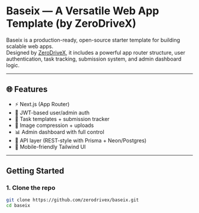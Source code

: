 # Baseix — A Versatile Web App Template (by ZeroDriveX)

Baseix is a production-ready, open-source starter template for building scalable web apps.  
Designed by [ZeroDriveX](https://zerodrivex.com), it includes a powerful app router structure, user authentication, task tracking, submission system, and admin dashboard logic.

---

## 🌐 Features

- ⚡ Next.js (App Router)
- 🔐 JWT-based user/admin auth
- 🎯 Task templates + submission tracker
- 📸 Image compression + uploads
- 📊 Admin dashboard with full control
- 📁 API layer (REST-style with Prisma + Neon/Postgres)
- 📱 Mobile-friendly Tailwind UI

---

##    Getting Started

### 1. Clone the repo

```bash
git clone https://github.com/zerodrivex/baseix.git
cd baseix

